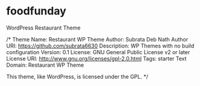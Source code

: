 # foodfunday
WordPress Restaurant Theme


/*
Theme Name: Restaurant WP Theme
Author: Subrata Deb Nath
Author URI: https://github.com/subrata6630
Description:  WP Themes with no build configuration
Version: 0.1
License: GNU General Public License v2 or later
License URI: http://www.gnu.org/licenses/gpl-2.0.html
Tags: starter
Text Domain: Restaurant WP Theme

This theme, like WordPress, is licensed under the GPL.
*/
